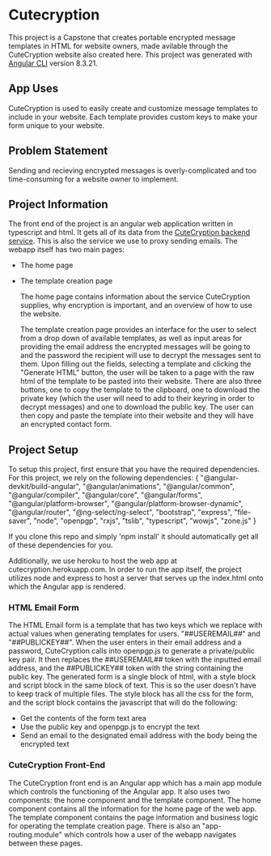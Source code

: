 # Cutecryption


This project is a Capstone that creates portable encrypted message templates in HTML for website owners, made avilable through the CuteCryption website also created here.
This project was generated with [Angular CLI](https://github.com/angular/angular-cli) version 8.3.21.

## App Uses
CuteCryption is used to easily create and customize message templates to include in your website. Each template provides custom keys to make your form unique to your website. 

## Problem Statement
Sending and recieving encrypted messages is overly-complicated and too time-consuming for a website owner to implement. 

## Project Information
The front end of the project is an angular web application written in typescript and html.
It gets all of its data from the [CuteCryption backend service](https://github.com/mdove92/CuteCryptionDBBackend). This is also the service we use to proxy sending emails.
The webapp itself has two main pages: 

- The home page
- The template creation page

  The home page contains information about the service CuteCryption supplies, why encryption is important, and an overview of how to use the website.
  
  The template creation page provides an interface for the user to select from a drop down of available templates, as well as input areas for providing the email address the encrypted messages will be going to and the password the recipient will use to decrypt the messages sent to them. Upon filling out the fields, selecting a template and clicking the "Generate HTML" button, the user will be taken to a page with the raw html of the template to be pasted into their website. There are also three buttons, one to copy the template to the clipboard, one to download the private key (which the user will need to add to their keyring in order to decrypt messages) and one to download the public key. The user can then copy and paste the template into their website and they will have an encrypted contact form.

## Project Setup
To setup this project, first ensure that you have the required dependencies. For this project, we rely on the following dependencies:
{
    "@angular-devkit/build-angular",
    "@angular/animations",
    "@angular/common",
    "@angular/compiler",
    "@angular/core",
    "@angular/forms",
    "@angular/platform-browser",
    "@angular/platform-browser-dynamic",
    "@angular/router",
    "@ng-select/ng-select",
    "bootstrap",
    "express",
    "file-saver",
    "node",
    "openpgp",
    "rxjs",
    "tslib",
    "typescript",
    "wowjs",
    "zone.js"
  }
  
  If you clone this repo and simply 'npm install' it should automatically get all of these dependencies for you.
  
  Additionally, we use heroku to host the web app at cutecryption.herokuapp.com.
  In order to run the app itself, the project utilizes node and express to host a server that serves up the index.html onto which the Angular app is rendered.

### HTML Email Form
The HTML Email form is a template that has two keys which we replace with actual values when generating templates for users.
"##USEREMAIL##" and "##PUBLICKEY##". When the user enters in their email address and a password, CuteCryption calls into openpgp.js to generate a private/public key pair. It then replaces the ##USEREMAIL## token with the inputted email address, and the ##PUBLICKEY## token with the string containing the public key.
The generated form is a single block of html, with a style block and script block in the same block of text. This is so the user doesn't have to keep track of multiple files. The style block has all the css for the form, and the script block contains the javascript that will do the following:
  - Get the contents of the form text area 
  - Use the public key and openpgp.js to encrypt the text
  - Send an email to the designated email address with the body being the encrypted text

### CuteCryption Front-End
The CuteCryption front end is an Angular app which has a main app module which controls the functioning of the Angular app. It also uses two components: the home component and the template component. The home component contains all the information for the home page of the web app. The template component contains the page information and business logic for operating the template creation page. There is also an "app-routing.module" which controls how a user of the webapp navigates between these pages.

